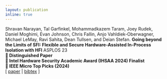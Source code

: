 ```yaml
---
layout: publication
inline: true
---
```


<tr valign="top">
<td class="bibtexnumber" align="right">
</td>
<td class="bibtexitem">
Shravan Narayan, Tal Garfinkel, Mohammadkazem Taram, Joey Rudek, Daniel Moghimi, Evan Johnson, Chris Fallin, Anjo Vahldiek-Oberwagner, Michael LeMay, Ravi Sahita, Dean Tullsen, and Deian Stefan.
<b>Going beyond the Limits of SFI: Flexible and Secure Hardware-Assisted In-Process Isolation with HFI</b>
ASPLOS 23 
<br>
<b> &#127941; Distinguished Paper</b>
<br>
<b> &#127941; Intel Hardware Security Academic Award (IHSAA 2024) Finalist</b>
<br>
<b> &#127941; IEEE Micro Top Picks (2024)</b>
<br> 
[ 
<a href="https://dl.acm.org/doi/pdf/10.1145/3582016.3582023">paper</a>
 | 
<!-- <a href="https://github.com/PLSysSec/zerocost_root">code</a>
 |  -->
<a href="https://dl.acm.org/doi/abs/10.1145/3582016.3582023">bibtex</a>
]



</td>
</tr>
